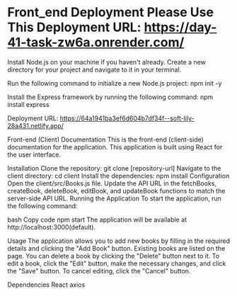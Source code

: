 # Front_end  Deployment Please Use This Deployment URL: https://day-41-task-zw6a.onrender.com/


Install Node.js on your machine if you haven't already.
Create a new directory for your project and navigate to it in your terminal.

Run the following command to initialize a new Node.js project:
npm init -y

Install the Express framework by running the following command:
npm install express

Deployment URL: https://64a1941ba3ef6d604b7df34f--soft-lily-28a431.netlify.app/


Front-end (Client) Documentation
This is the front-end (client-side) documentation for the application. This application is built using React for the user interface.

Installation
Clone the repository: git clone [repository-url]
Navigate to the client directory: cd client
Install the dependencies: npm install
Configuration
Open the client/src/Books.js file.
Update the API URL in the fetchBooks, createBook, deleteBook, editBook, and updateBook functions to match the server-side API URL.
Running the Application
To start the application, run the following command:

bash
Copy code
npm start
The application will be available at http://localhost:3000(default).

Usage
The application allows you to add new books by filling in the required details and clicking the "Add Book" button.
Existing books are listed on the page. You can delete a book by clicking the "Delete" button next to it.
To edit a book, click the "Edit" button, make the necessary changes, and click the "Save" button.
To cancel editing, click the "Cancel" button.

Dependencies
React
axios
